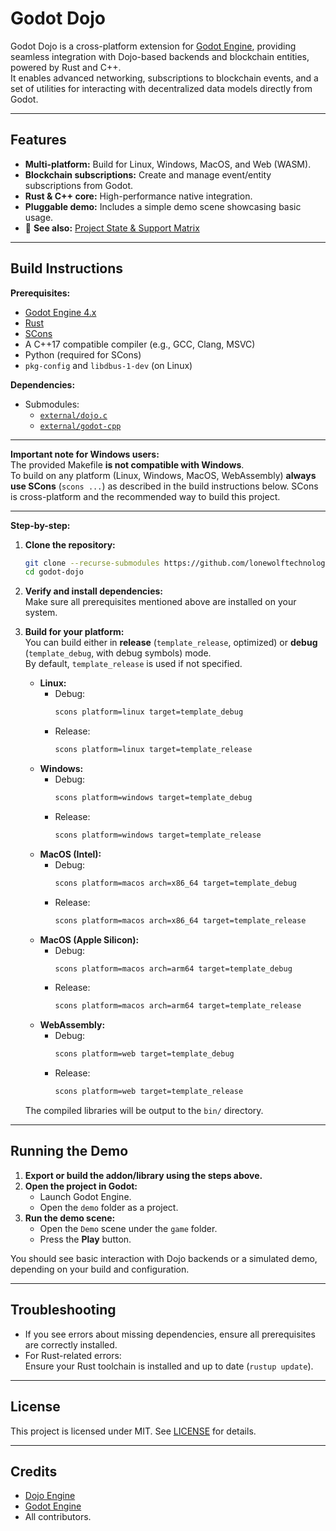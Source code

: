 # Godot Dojo

Godot Dojo is a cross-platform extension for [Godot Engine](https://godotengine.org/), providing seamless integration with Dojo-based backends and blockchain entities, powered by Rust and C++.  
It enables advanced networking, subscriptions to blockchain events, and a set of utilities for interacting with decentralized data models directly from Godot.

---

## Features

- **Multi-platform:** Build for Linux, Windows, MacOS, and Web (WASM).
- **Blockchain subscriptions:** Create and manage event/entity subscriptions from Godot.
- **Rust & C++ core:** High-performance native integration.
- **Pluggable demo:** Includes a simple demo scene showcasing basic usage.
- 📄 **See also:** [Project State & Support Matrix](project-state.md)

---

## Build Instructions

**Prerequisites:**
- [Godot Engine 4.x](https://godotengine.org/)
- [Rust](https://www.rust-lang.org/tools/install)
- [SCons](https://scons.org/pages/download.html)
- A C++17 compatible compiler (e.g., GCC, Clang, MSVC)
- Python (required for SCons)
- `pkg-config` and `libdbus-1-dev` (on Linux)

**Dependencies:**
- Submodules:
    - [`external/dojo.c`](https://github.com/dojoengine/dojo.c)
    - [`external/godot-cpp`](https://github.com/godotengine/godot-cpp)

---

**Important note for Windows users:**  
The provided Makefile **is not compatible with Windows**.  
To build on any platform (Linux, Windows, MacOS, WebAssembly) **always use SCons** (`scons ...`) as described in the build instructions below. SCons is cross-platform and the recommended way to build this project.

---

**Step-by-step:**

1. **Clone the repository:**
    ```bash
    git clone --recurse-submodules https://github.com/lonewolftechnology/godot-dojo
    cd godot-dojo
    ```

2. **Verify and install dependencies:**  
   Make sure all prerequisites mentioned above are installed on your system.

3. **Build for your platform:**  
   You can build either in **release** (`template_release`, optimized) or **debug** (`template_debug`, with debug symbols) mode.  
   By default, `template_release` is used if not specified.

    - **Linux:**
      - Debug:
        ```bash
        scons platform=linux target=template_debug
        ```
      - Release:
        ```bash
        scons platform=linux target=template_release
        ```
    - **Windows:**
      - Debug:
        ```bash
        scons platform=windows target=template_debug
        ```
      - Release:
        ```bash
        scons platform=windows target=template_release
        ```
    - **MacOS (Intel):**
      - Debug:
        ```bash
        scons platform=macos arch=x86_64 target=template_debug
        ```
      - Release:
        ```bash
        scons platform=macos arch=x86_64 target=template_release
        ```
    - **MacOS (Apple Silicon):**
      - Debug:
        ```bash
        scons platform=macos arch=arm64 target=template_debug
        ```
      - Release:
        ```bash
        scons platform=macos arch=arm64 target=template_release
        ```
    - **WebAssembly:**
      - Debug:
        ```bash
        scons platform=web target=template_debug
        ```
      - Release:
        ```bash
        scons platform=web target=template_release
        ```

   The compiled libraries will be output to the `bin/` directory.

---

## Running the Demo

1. **Export or build the addon/library using the steps above.**
2. **Open the project in Godot:**
    - Launch Godot Engine.
    - Open the `demo` folder as a project.
3. **Run the demo scene:**
    - Open the `Demo` scene under the `game` folder.
    - Press the **Play** button.

You should see basic interaction with Dojo backends or a simulated demo, depending on your build and configuration.

---

## Troubleshooting

- If you see errors about missing dependencies, ensure all prerequisites are correctly installed.
- For Rust-related errors:  
  Ensure your Rust toolchain is installed and up to date (`rustup update`).

---

## License

This project is licensed under MIT. See [LICENSE](LICENSE) for details.

---

## Credits

- [Dojo Engine](https://github.com/dojoengine)
- [Godot Engine](https://godotengine.org/)
- All contributors.